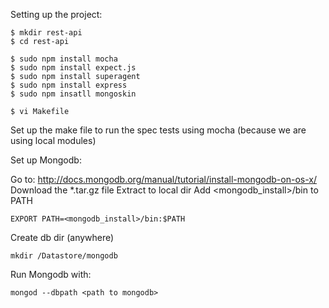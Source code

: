 Setting up the project:
```
$ mkdir rest-api
$ cd rest-api

$ sudo npm install mocha
$ sudo npm install expect.js
$ sudo npm install superagent
$ sudo npm install express
$ sudo npm insatll mongoskin

$ vi Makefile
```

Set up the make file to run the spec tests using mocha (because we are using local modules)

Set up Mongodb:

Go to: http://docs.mongodb.org/manual/tutorial/install-mongodb-on-os-x/
Download the *.tar.gz file
Extract to local dir
Add <mongodb_install>/bin to PATH
```
EXPORT PATH=<mongodb_install>/bin:$PATH
```

Create db dir (anywhere)
```
mkdir /Datastore/mongodb
```

Run Mongodb with:
```
mongod --dbpath <path to mongodb>
```
